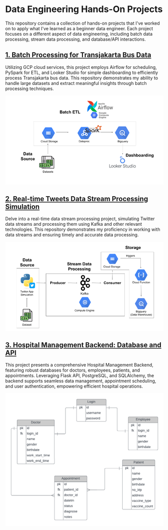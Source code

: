 # Data Engineering Hands-On Projects
This repository contains a collection of hands-on projects that I've worked on to apply what I've learned as a beginner data engineer. Each project focuses on a different aspect of data engineering, including batch data processing, stream data processing, and database/API interactions.

## [1. Batch Processing for Transjakarta Bus Data](https://github.com/marliyehez/Data-Engineering/tree/main/batch-data-processing-transjakarta-bus)
Utilizing GCP cloud services, this project employs Airflow for scheduling, PySpark for ETL, and Looker Studio for simple dashboarding to efficiently process Transjakarta bus data. This repository demonstrates my ability to handle large datasets and extract meaningful insights through batch processing techniques.
<p align="center">
  <img src="batch-data-processing-transjakarta-bus/img/batch.png" width="600">
<p>

## [2. Real-time Tweets Data Stream Processing Simulation](https://github.com/marliyehez/Data-Engineering/tree/main/stream-data-processing-tweets)
Delve into a real-time data stream processing project, simulating Twitter data streams and processing them using Kafka and other relevant technologies. This repository demonstrates my proficiency in working with data streams and ensuring timely and accurate data processing.
<p align="center">
  <img src="stream-data-processing-tweets/img/stream.png" width="700">
<p>

## [3. Hospital Management Backend: Database and API](https://github.com/marliyehez/Data-Engineering/tree/main/hospital-flask-api)
This project presents a comprehensive Hospital Management Backend, featuring robust databases for doctors, employees, patients, and appointments. Leveraging Flask API, PostgreSQL, and SQLAlchemy, the backend supports seamless data management, appointment scheduling, and user authentication, empowering efficient hospital operations.
<p align="center">
  <img src="hospital-flask-api/hospital_data_model.png" width="550">
<p>
